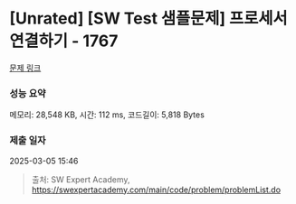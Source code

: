 # [Unrated] [SW Test 샘플문제] 프로세서 연결하기 - 1767 

[문제 링크](https://swexpertacademy.com/main/code/problem/problemDetail.do?contestProbId=AV4suNtaXFEDFAUf) 

### 성능 요약

메모리: 28,548 KB, 시간: 112 ms, 코드길이: 5,818 Bytes

### 제출 일자

2025-03-05 15:46



> 출처: SW Expert Academy, https://swexpertacademy.com/main/code/problem/problemList.do